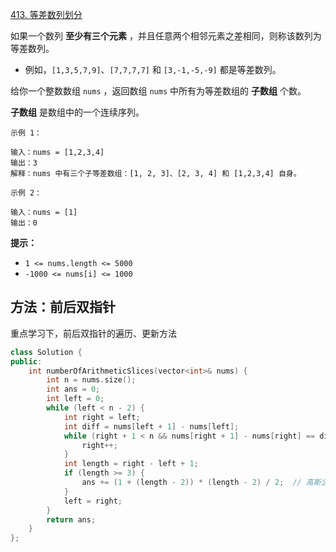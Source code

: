 [413. 等差数列划分](https://leetcode-cn.com/problems/arithmetic-slices/)

如果一个数列 **至少有三个元素** ，并且任意两个相邻元素之差相同，则称该数列为等差数列。

- 例如，`[1,3,5,7,9]`、`[7,7,7,7]` 和 `[3,-1,-5,-9]` 都是等差数列。

给你一个整数数组 `nums` ，返回数组 `nums` 中所有为等差数组的 **子数组** 个数。

**子数组** 是数组中的一个连续序列。

```
示例 1：

输入：nums = [1,2,3,4]
输出：3
解释：nums 中有三个子等差数组：[1, 2, 3]、[2, 3, 4] 和 [1,2,3,4] 自身。

示例 2：

输入：nums = [1]
输出：0

```

**提示：**

- `1 <= nums.length <= 5000`
- `-1000 <= nums[i] <= 1000`

## 方法：前后双指针

重点学习下，前后双指针的遍历、更新方法

```cpp
class Solution {
public:
    int numberOfArithmeticSlices(vector<int>& nums) {
        int n = nums.size();
        int ans = 0;
        int left = 0;
        while (left < n - 2) {
            int right = left;
            int diff = nums[left + 1] - nums[left];
            while (right + 1 < n && nums[right + 1] - nums[right] == diff) {
                right++;
            }
            int length = right - left + 1;
            if (length >= 3) {
                ans += (1 + (length - 2)) * (length - 2) / 2;  // 高斯公式
            }
            left = right;
        }
        return ans;
    }
};

```